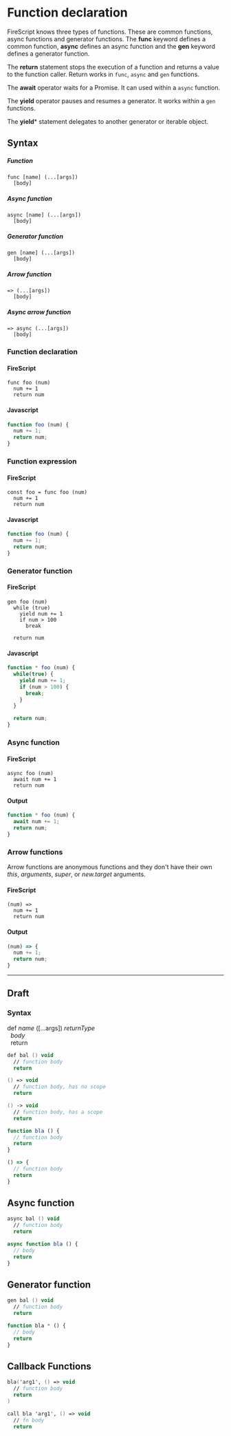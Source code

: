 Function declaration
====================

FireScript knows three types of functions. These are common functions, async functions and generator functions. The **func** keyword defines a common function, **async** defines an async function and the **gen** keyword defines a generator function.

The **return** statement stops the execution of a function and returns a value to the function caller. Return works in `func`, `async` and `gen` functions.

The **await** operator waits for a Promise. It can used within a `async` function.

The **yield** operator pauses and resumes a generator. It works within a `gen` functions.

The **yield*** statement delegates to another generator or iterable object.

Syntax
------

##### Function

```
func [name] (...[args])
  [body]
```

##### Async function

```
async [name] (...[args])
  [body]
```

##### Generator function

```
gen [name] (...[args])
  [body]
```

##### Arrow function

```
=> (...[args])
  [body]
```

##### Async arrow function

```
=> async (...[args])
  [body]
```

### Function declaration

#### FireScript

```fire
func foo (num)
  num += 1
  return num
```


#### Javascript

```js
function foo (num) {
  num += 1;
  return num;
}
```

### Function expression

#### FireScript

```fire
const foo = func foo (num)
  num += 1
  return num
```

#### Javascript

```js
function foo (num) {
  num += 1;
  return num;
}
```

### Generator function

#### FireScript

```fire
gen foo (num)
  while (true)
    yield num += 1
    if num > 100
      break

  return num
```

#### Javascript

```js
function * foo (num) {
  while(true) {
    yield num += 1;
    if (num > 100) {
      break;
    }
  }

  return num;
}
```

### Async function

#### FireScript

```fire
async foo (num)
  await num += 1
  return num
```

#### Output

```js
function * foo (num) {
  await num += 1;
  return num;
}
```

### Arrow functions

Arrow functions are anonymous functions and they don't have their own *this*, *arguments*, *super*, or *new.target* arguments.

#### FireScript

```fire
(num) =>
  num += 1
  return num
```

#### Output

```js
(num) => {
  num += 1;
  return num;
}
```

---

## Draft

### Syntax

def *name* ([...args]) *returnType*  
&nbsp; *body*  
&nbsp; return  

```fs
def bal () void
  // function body
  return

() => void
  // function body, has no scope
  return

() -> void
  // function body, has a scope
  return
```

```js
function bla () {
  // function body
  return
}

() => {
  // function body
  return
}
```

## Async function

```fs
async bal () void
  // function body
  return
```

```js
async function bla () {
  // body
  return
}
```

## Generator function

```fs
gen bal () void
  // function body
  return
```

```js
function bla * () {
  // body
  return
}
```

## Callback Functions

```fs
bla('arg1', () => void
  // function body
  return
)

call bla 'arg1', () => void
  // fn body
  return

```
